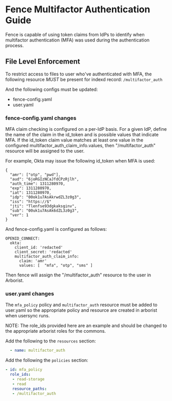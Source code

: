 # Fence Multifactor Authentication Guide

Fence is capable of using token claims from IdPs to identify when multifactor authentication (MFA) was used during the authentication process.

## File Level Enforcement
To restrict access to files to user who've authenticated with MFA, the following resource *MUST* be present for indexd record:
`/multifactor_auth`

And the following configs must be updated:
- fence-config.yaml
- user.yaml

### fence-config.yaml changes

MFA claim checking is configured on a per-IdP basis. For a given IdP, define the name of the claim in the id_token and is possible values that indicate MFA. If the id_token claim value matches at least one value in the configured multifactor_auth_claim_info.values, then "/multifactor_auth" resource will be assigned to the user.

For example, Okta may issue the following id_token when MFA is used:
```
{
  "amr": ["otp", "pwd"],
  "aud": "6joRGIzNCaJfdCPzRjlh",
  "auth_time": 1311280970,
  "exp": 1311280970,
  "iat": 1311280970,
  "idp": "00ok1u7AsAkrwdZL3z0g3",
  "iss": "https://$"
  "jti": "Tlenfse93dgkaksginv",
  "sub": "00uk1u7AsAk6dZL3z0g3",
  "ver": 1
}
```

And fence-config.yaml is configured as follows:
```
OPENID_CONNECT:
  okta:
    client_id: 'redacted'
    client_secret: 'redacted'
    multifactor_auth_claim_info:
      claim: 'amr'
      values: [  "mfa", "otp", "sms" ]
```

Then fence will assign the "/multifactor_auth" resource to the user in Arborist.

### user.yaml changes
The `mfa_policy` policy and `multifactor_auth` resource must be added to user.yaml so the appropriate policy and resource are created in arborist when usersync runs.

NOTE: The role_ids provided here are an example and should be changed to the appropriate arborist roles for the commons.

Add the following to the `resources` section:
```yaml
  - name: multifactor_auth
```

Add the following the `policies` section:
```yaml
- id: mfa_policy
  role_ids:
   - read-storage
   - read
   resource_paths:
   - /multifactor_auth
```

